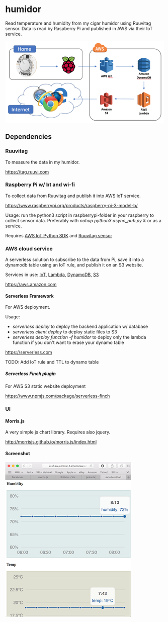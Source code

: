 # humidor
Read temperature and humidity from my cigar humidor using Ruuvitag sensor. Data is read by Raspberry Pi and published in AWS via their IoT service.

![Alt text](images/architecture.png?raw=true "Architecture")

## Dependencies

### Ruuvitag

To measure the data in my humidor.

https://tag.ruuvi.com

### Raspberry Pi w/ bt and wi-fi

To collect data from Ruuvitag and publish it into AWS IoT service.

https://www.raspberrypi.org/products/raspberry-pi-3-model-b/

Usage: run the python3 script in raspberrypi-folder in your raspberry to collect sensor data. Preferably with *nohup python3 async_pub.py &* or as a service.

Requires [AWS IoT Python SDK](https://github.com/aws/aws-iot-device-sdk-python) and [Ruuvitag sensor](https://github.com/ttu/ruuvitag-sensor)

### AWS cloud service

A serverless solution to subscribe to the data from Pi, save it into a dynamodb table using an IoT rule, and publish it on an S3 website.

Services in use: [IoT](https://aws.amazon.com/iot/), [Lambda](https://aws.amazon.com/lambda/), [DynamoDB](https://aws.amazon.com/dynamodb/), [S3](https://aws.amazon.com/s3/)

https://aws.amazon.com

#### Serverless Framework

For AWS deployment.

Usage:
- *serverless deploy* to deploy the backend application w/ database
- *serverless client deploy* to deploy static files to S3
- *serverless deploy function -f humidor* to deploy only the lambda function if you don't want to erase your dynamo table

https://serverless.com

TODO: Add IoT rule and TTL to dynamo table

##### Serverless Finch plugin

For AWS S3 static website deployment

https://www.npmjs.com/package/serverless-finch

### UI

#### Morris.js

A very simple js chart library. Requires also jquery.

http://morrisjs.github.io/morris.js/index.html

#### Screenshot

![Alt text](images/screenshot.png?raw=true "Screenshot")
